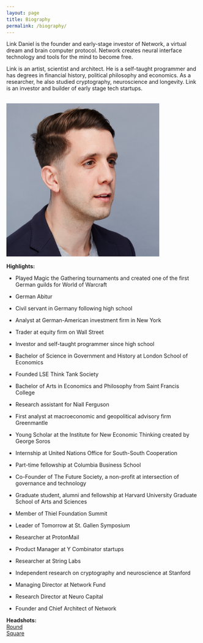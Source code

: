 ```yaml
---
layout: page
title: Biography
permalink: /biography/
---
```


Link Daniel is the founder and early-stage investor of Network, a virtual dream and brain computer protocol. Network creates neural interface technology and tools for the mind to become free.

Link is an artist, scientist and architect. He is a self-taught programmer and has degrees in financial history, political philosophy and economics. As a researcher, he also studied cryptography, neuroscience and longevity. Link is an investor and builder of early stage tech startups.

<br>

<img src="/media/linkdaniel-profile.jpg" width="400" height="400"  />

<br>

<b>Highlights:</b>

- Played Magic the Gathering tournaments and created one of the first German guilds for World of Warcraft

- German Abitur

- Civil servant in Germany following high school

- Analyst at German-American investment firm in New York

- Trader at equity firm on Wall Street

- Investor and self-taught programmer since high school

- Bachelor of Science in Government and History at London School of Economics

- Founded LSE Think Tank Society

- Bachelor of Arts in Economics and Philosophy from Saint Francis College

- Research assistant for Niall Ferguson

- First analyst at macroeconomic and geopolitical advisory firm Greenmantle

- Young Scholar at the Institute for New Economic Thinking created by George Soros

- Internship at United Nations Office for South-South Cooperation

- Part-time fellowship at Columbia Business School

- Co-Founder of The Future Society, a non-profit at intersection of governance and technology

- Graduate student, alumni and fellowship at Harvard University Graduate School of Arts and Sciences

- Member of Thiel Foundation Summit

- Leader of Tomorrow at St. Gallen Symposium

- Researcher at ProtonMail

- Product Manager at Y Combinator startups

- Researcher at String Labs

- Independent research on cryptography and neuroscience at Stanford

- Managing Director at Network Fund

- Research Director at Neuro Capital

- Founder and Chief Architect of Network


**Headshots:**
<br>
<a href="https://github.com/linkdniel/link.github.io/blob/main/media/linkdaniel-round.png?raw=true">Round</a>
<br>
<a href="https://github.com/linkdniel/link.github.io/blob/main/media/linkdaniel-square.jpg?raw=true">Square</a>
